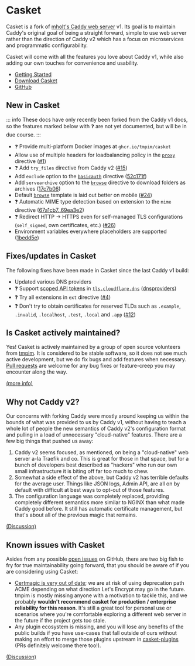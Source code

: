 # Casket

Casket is a fork of [mholt's Caddy web server](https://github.com/caddyserver/caddy) v1. Its goal is to maintain Caddy's
original goal of being a straight forward, simple to use web server rather than the direction of Caddy v2 which has a
focus on microservices and programmatic configurability.

Casket will come with all the features you love about Caddy v1, while also adding our own touches for convenience and
usability.

<div class="tight-list">

- [Getting Started](/tutorial)
- [Download Casket](https://github.com/tmpim/casket/releases)
- [GitHub](https://github.com/tmpim/casket)

</div>

## New in Casket

::: info
These docs have only recently been forked from the Caddy v1 docs, so the features marked below with ❓ are not yet
documented, but will be in due course.
:::

<div class="tight-list">

- ❓ Provide multi-platform Docker images at `ghcr.io/tmpim/casket`
- Allow use of multiple headers for loadbalancing policy in the [`proxy`](/proxy) directive
  ([#1](https://github.com/tmpim/casket/pull/1))
- ❓ Add `try_files` directive from Caddy v2 ([#15](https://github.com/tmpim/casket/pull/15))
- Add `exclude` option to the [`basicauth`](/basicauth) directive
  ([52c171f](https://github.com/tmpim/casket/commit/52c171f6c6d5941e0fd3e75aaad202a68f1305bc))
- Add `servearchive` option to the [`browse`](/browse) directive to download folders as archives
  ([17c7b06](https://github.com/tmpim/casket/commit/17c7b06))
- Default [`browse`](/browse) template is laid out better on mobile ([#24](https://github.com/tmpim/casket/pull/24))
- ❓ Automatic MIME type detection based on extension to the `mime` directive
  ([67a1cb7..69ea3e2](https://github.com/tmpim/casket/compare/67a1cb7..69ea3e2))
- ❓ Redirect HTTP -> HTTPS even for self-managed TLS configurations (`self_signed`, own certificates, etc.)
  ([#26](https://github.com/tmpim/casket/pull/26))
- Environment variables everywhere placeholders are supported
  ([1bedd5e](https://github.com/tmpim/casket/commit/1bedd5e))

</div>

## Fixes/updates in Casket

The following fixes have been made in Casket since the last Caddy v1 build:

<div class="tight-list">

- Updated various DNS providers
- ❓ Support [scoped API tokens](https://developers.cloudflare.com/cloudflare-one/api-terraform/scoped-api-tokens/) in
  [`tls.cloudflare.dns`](/tls.dns.cloudflare)
  ([dnsproviders](https://github.com/tmpim/dnsproviders/compare/b6e727b..66e13a8))
- ❓ Try all extensions in `ext` directive ([#4](https://github.com/tmpim/casket/pull/4/commits/9e4238c))
- ❓ Don't try to obtain certificates for reserved TLDs such as `.example`, `.invalid`, `.localhost`, `.test`, `.local` and
  `.app` ([#12](https://github.com/tmpim/casket/issues/12))

</div>

## Is Casket actively maintained?

Yes! Casket is actively maintained by a group of open source volunteers from [tmpim](https://github.com/tmpim). It is
considered to be stable software, so it does not see much active development, but we do fix bugs and add features when
necessary. [Pull requests](https://github.com/tmpim/casket) are welcome for any bug fixes or feature-creep you may
encounter along the way.

[(more info)](https://github.com/tmpim/casket/issues/25#issuecomment-1840117408)

## Why not Caddy v2?

Our concerns with forking Caddy were mostly around keeping us within the bounds of what was provided to us by Caddy v1,
without having to teach a whole lot of people the new semantics of Caddy v2's configuration format and pulling in a load
of unnecessary "cloud-native" features. There are a few big things that pushed us away:

1. Caddy v2 seems focused, as mentioned, on being a "cloud-native" web server a-la Traefik and co. This is great for
   those in that space, but for a bunch of developers best described as "hackers" who run our own small infrastructure
   it is biting off far too much to chew.
2. Somewhat a side effect of the above, but Caddy v2 has terrible defaults for the average user. Things like JSON logs,
   Admin API, are all on by default with difficult at best ways to opt-out of those features.
3. The configuration language was completely replaced, providing completely different semantics more similar to NGINX
   than what made Caddy good before. It still has automatic certificate management, but that's about all of the previous
   magic that remains.

[(Discussion)](https://github.com/tmpim/casket/issues/25#issuecomment-1840117408)

## Known issues with Casket

Asides from any possible [open issues](https://github.com/tmpim/casket/issues) on GitHub, there are two big fish to fry
for true maintainability going forward, that you should be aware of if you are considering using Casket:

- [Certmagic is very out of date](https://github.com/tmpim/casket/issues/19); we are at risk of using deprecation path
  ACME depending on what direction Let's Encrypt may go in the future. tmpim is mostly missing anyone with a motivation
  to tackle this, and we probably **wouldn't recommend casket for production / enterprise reliability for this reason**.
  It's still a great tool for personal use or scenarios where you're comfortable exploring a different web server in the
  future if the project gets too stale.
- Any plugin ecosystem is missing, and you will lose any benefits of the public builds if you have use-cases that fall
  outside of ours without making an effort to merge those plugins upstream in
  [casket-plugins](https://github.com/tmpim/casket-plugins) (PRs definitely welcome there too!).

[(Discussion)](https://github.com/tmpim/casket/issues/25#issuecomment-1840117408)
